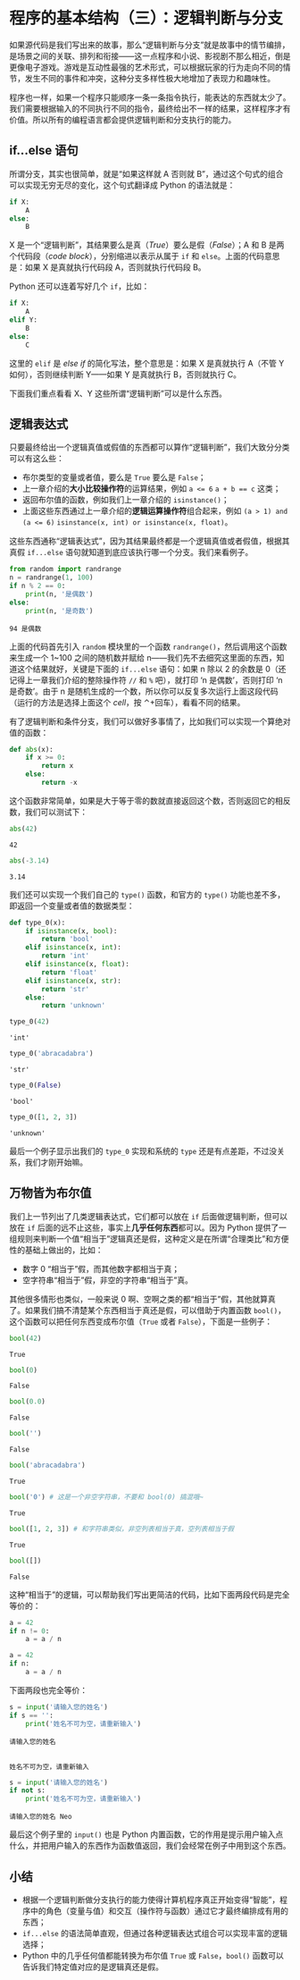 # 程序的基本结构（三）：逻辑判断与分支

如果源代码是我们写出来的故事，那么“逻辑判断与分支”就是故事中的情节编排，是场景之间的关联、排列和衔接——这一点程序和小说、影视剧不那么相近，倒是更像电子游戏。游戏是互动性最强的艺术形式，可以根据玩家的行为走向不同的情节，发生不同的事件和冲突，这种分支多样性极大地增加了表现力和趣味性。

程序也一样，如果一个程序只能顺序一条一条指令执行，能表达的东西就太少了。我们需要根据输入的不同执行不同的指令，最终给出不一样的结果，这样程序才有价值。所以所有的编程语言都会提供逻辑判断和分支执行的能力。

## if...else 语句

所谓分支，其实也很简单，就是“如果这样就 A 否则就 B”，通过这个句式的组合可以实现无穷无尽的变化，这个句式翻译成 Python 的语法就是：

```python
if X:
    A
else:
    B
```

X 是一个“逻辑判断”，其结果要么是真（*True*）要么是假（*False*）；A 和 B 是两个代码段（*code block*），分别缩进以表示从属于 `if` 和 `else`。上面的代码意思是：如果 X 是真就执行代码段 A，否则就执行代码段 B。

Python 还可以连着写好几个 `if`，比如：

```python
if X:
    A
elif Y:
    B
else:
    C
```

这里的 `elif` 是 *else if* 的简化写法，整个意思是：如果 X 是真就执行 A（不管 Y 如何），否则继续判断 Y——如果 Y 是真就执行 B，否则就执行 C。

下面我们重点看看 X、Y 这些所谓“逻辑判断”可以是什么东西。

## 逻辑表达式

只要最终给出一个逻辑真值或假值的东西都可以算作“逻辑判断”，我们大致分分类可以有这么些：
* 布尔类型的变量或者值，要么是 `True` 要么是 `False`；
* 上一章介绍的**大小比较操作符**的运算结果，例如 `a <= 6` `a + b == c` 这类；
* 返回布尔值的函数，例如我们上一章介绍的 `isinstance()`；
* 上面这些东西通过上一章介绍的**逻辑运算操作符**组合起来，例如 `(a > 1) and (a <= 6)` `isinstance(x, int) or isinstance(x, float)`。

这些东西通称“逻辑表达式”，因为其结果最终都是一个逻辑真值或者假值，根据其真假 `if...else` 语句就知道到底应该执行哪一个分支。我们来看例子。


```python
from random import randrange
n = randrange(1, 100)
if n % 2 == 0:
    print(n, '是偶数')
else:
    print(n, '是奇数')
```

    94 是偶数


上面的代码首先引入 `random` 模块里的一个函数 `randrange()`，然后调用这个函数来生成一个 1~100 之间的随机数并赋给 n——我们先不去细究这里面的东西，知道这个结果就好，关键是下面的 `if...else` 语句：如果 n 除以 2 的余数是 0（还记得上一章我们介绍的整除操作符 `//` 和 `%` 吧），就打印 ‘n 是偶数’，否则打印 ‘n 是奇数’。由于 n 是随机生成的一个数，所以你可以反复多次运行上面这段代码（运行的方法是选择上面这个 *cell*，按 ⌃+回车），看看不同的结果。

有了逻辑判断和条件分支，我们可以做好多事情了，比如我们可以实现一个算绝对值的函数：


```python
def abs(x):
    if x >= 0:
        return x
    else:
        return -x
```

这个函数非常简单，如果是大于等于零的数就直接返回这个数，否则返回它的相反数，我们可以测试下：


```python
abs(42)
```




    42




```python
abs(-3.14)
```




    3.14



我们还可以实现一个我们自己的 `type()` 函数，和官方的 `type()` 功能也差不多，即返回一个变量或者值的数据类型：


```python
def type_0(x):
    if isinstance(x, bool):
        return 'bool'
    elif isinstance(x, int):
        return 'int'
    elif isinstance(x, float):
        return 'float'
    elif isinstance(x, str):
        return 'str'
    else:
        return 'unknown'
```


```python
type_0(42)
```




    'int'




```python
type_0('abracadabra')
```




    'str'




```python
type_0(False)
```




    'bool'




```python
type_0([1, 2, 3])
```




    'unknown'



最后一个例子显示出我们的 `type_0` 实现和系统的 `type` 还是有点差距，不过没关系，我们才刚开始嘛。

## 万物皆为布尔值

我们上一节列出了几类逻辑表达式，它们都可以放在 `if` 后面做逻辑判断，但可以放在 `if` 后面的远不止这些，事实上**几乎任何东西**都可以。因为 Python 提供了一组规则来判断一个值“相当于”逻辑真还是假，这种定义是在所谓“合理类比”和方便性的基础上做出的，比如：
* 数字 0 “相当于”假，而其他数字都相当于真；
* 空字符串“相当于”假，非空的字符串“相当于”真。

其他很多情形也类似，一般来说 0 啊、空啊之类的都“相当于”假，其他就算真了。如果我们搞不清楚某个东西相当于真还是假，可以借助于内置函数 `bool()`，这个函数可以把任何东西变成布尔值（`True` 或者 `False`），下面是一些例子：


```python
bool(42)
```




    True




```python
bool(0)
```




    False




```python
bool(0.0)
```




    False




```python
bool('')
```




    False




```python
bool('abracadabra')
```




    True




```python
bool('0') # 这是一个非空字符串，不要和 bool(0) 搞混哦~
```




    True




```python
bool([1, 2, 3]) # 和字符串类似，非空列表相当于真，空列表相当于假
```




    True




```python
bool([])
```




    False



这种“相当于”的逻辑，可以帮助我们写出更简洁的代码，比如下面两段代码是完全等价的：


```python
a = 42
if n != 0:
    a = a / n
```


```python
a = 42
if n:
    a = a / n
```

下面两段也完全等价：


```python
s = input('请输入您的姓名')
if s == '':
    print('姓名不可为空，请重新输入')
```

    请输入您的姓名 


    姓名不可为空，请重新输入



```python
s = input('请输入您的姓名')
if not s:
    print('姓名不可为空，请重新输入')
```

    请输入您的姓名 Neo


最后这个例子里的 `input()` 也是 Python 内置函数，它的作用是提示用户输入点什么，并把用户输入的东西作为函数值返回，我们会经常在例子中用到这个东西。

## 小结

* 根据一个逻辑判断做分支执行的能力使得计算机程序真正开始变得“智能”，程序中的角色（变量与值）和交互（操作符与函数）通过它才最终编排成有用的东西；
* `if...else` 的语法简单直观，但通过各种逻辑表达式组合可以实现丰富的逻辑选择；
* Python 中的几乎任何值都能转换为布尔值 `True` 或 `False`，`bool()` 函数可以告诉我们特定值对应的是逻辑真还是假。
